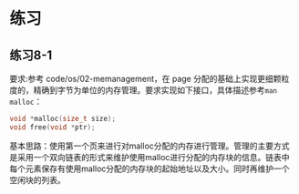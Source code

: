 # 练习

## 练习8-1

要求:参考 code/os/02-memanagement，在 page 分配的基础上实现更细颗粒度的，精确到字节为单位的内存管理。要求实现如下接口，具体描述参考`man malloc`：

```c
void *malloc(size_t size);
void free(void *ptr);
```

基本思路：使用第一个页来进行对malloc分配的内存进行管理。管理的主要方式是采用一个双向链表的形式来维护使用malloc进行分配的内存块的信息。链表中每个元素保存有使用malloc分配的内存块的起始地址以及大小。同时再维护一个空闲块的列表。